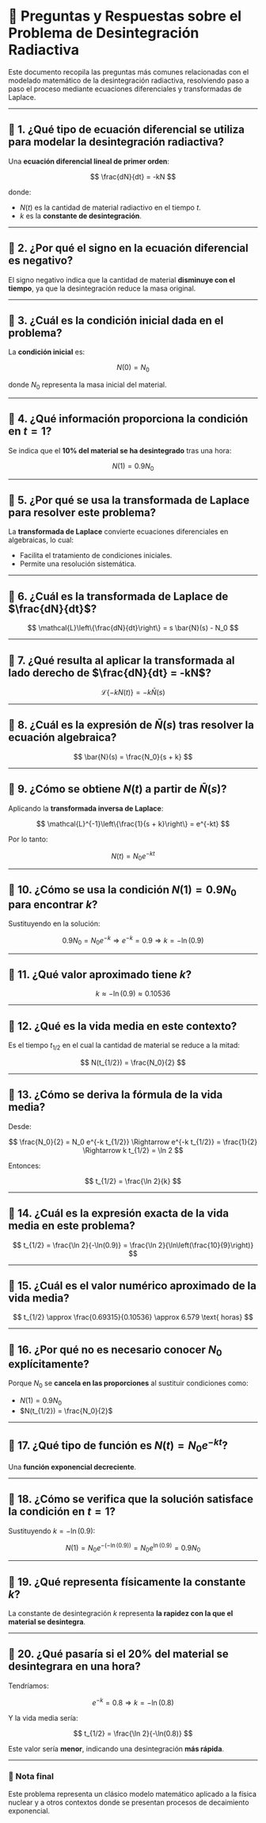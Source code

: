 # 📘 Preguntas y Respuestas sobre el Problema de Desintegración Radiactiva

Este documento recopila las preguntas más comunes relacionadas con el modelado matemático de la desintegración radiactiva, resolviendo paso a paso el proceso mediante ecuaciones diferenciales y transformadas de Laplace.

---

## 📌 1. ¿Qué tipo de ecuación diferencial se utiliza para modelar la desintegración radiactiva?

Una **ecuación diferencial lineal de primer orden**:

$$
\frac{dN}{dt} = -kN
$$

donde:

- $N(t)$ es la cantidad de material radiactivo en el tiempo $t$.
- $k$ es la **constante de desintegración**.

---

## 📌 2. ¿Por qué el signo en la ecuación diferencial es negativo?

El signo negativo indica que la cantidad de material **disminuye con el tiempo**, ya que la desintegración reduce la masa original.

---

## 📌 3. ¿Cuál es la condición inicial dada en el problema?

La **condición inicial** es:

$$
N(0) = N_0
$$

donde $N_0$ representa la masa inicial del material.

---

## 📌 4. ¿Qué información proporciona la condición en $t = 1$?

Se indica que el **10% del material se ha desintegrado** tras una hora:

$$
N(1) = 0.9N_0
$$

---

## 📌 5. ¿Por qué se usa la transformada de Laplace para resolver este problema?

La **transformada de Laplace** convierte ecuaciones diferenciales en algebraicas, lo cual:

- Facilita el tratamiento de condiciones iniciales.
- Permite una resolución sistemática.

---

## 📌 6. ¿Cuál es la transformada de Laplace de $\frac{dN}{dt}$?

$$
\mathcal{L}\left\{\frac{dN}{dt}\right\} = s \bar{N}(s) - N_0
$$

---

## 📌 7. ¿Qué resulta al aplicar la transformada al lado derecho de $\frac{dN}{dt} = -kN$?

$$
\mathcal{L}\left\{-kN(t)\right\} = -k \bar{N}(s)
$$

---

## 📌 8. ¿Cuál es la expresión de $\bar{N}(s)$ tras resolver la ecuación algebraica?

$$
\bar{N}(s) = \frac{N_0}{s + k}
$$

---

## 📌 9. ¿Cómo se obtiene $N(t)$ a partir de $\bar{N}(s)$?

Aplicando la **transformada inversa de Laplace**:

$$
\mathcal{L}^{-1}\left\{\frac{1}{s + k}\right\} = e^{-kt}
$$

Por lo tanto:

$$
N(t) = N_0 e^{-kt}
$$

---

## 📌 10. ¿Cómo se usa la condición $N(1) = 0.9N_0$ para encontrar $k$?

Sustituyendo en la solución:

$$
0.9N_0 = N_0 e^{-k} \Rightarrow e^{-k} = 0.9 \Rightarrow k = -\ln(0.9)
$$

---

## 📌 11. ¿Qué valor aproximado tiene $k$?

$$
k \approx -\ln(0.9) \approx 0.10536
$$

---

## 📌 12. ¿Qué es la vida media en este contexto?

Es el tiempo $t_{1/2}$ en el cual la cantidad de material se reduce a la mitad:

$$
N(t_{1/2}) = \frac{N_0}{2}
$$

---

## 📌 13. ¿Cómo se deriva la fórmula de la vida media?

Desde:

$$
\frac{N_0}{2} = N_0 e^{-k t_{1/2}} \Rightarrow e^{-k t_{1/2}} = \frac{1}{2} \Rightarrow k t_{1/2} = \ln 2
$$

Entonces:

$$
t_{1/2} = \frac{\ln 2}{k}
$$

---

## 📌 14. ¿Cuál es la expresión exacta de la vida media en este problema?

$$
t_{1/2} = \frac{\ln 2}{-\ln(0.9)} = \frac{\ln 2}{\ln\left(\frac{10}{9}\right)}
$$

---

## 📌 15. ¿Cuál es el valor numérico aproximado de la vida media?

$$
t_{1/2} \approx \frac{0.69315}{0.10536} \approx 6.579 \text{ horas}
$$

---

## 📌 16. ¿Por qué no es necesario conocer $N_0$ explícitamente?

Porque $N_0$ se **cancela en las proporciones** al sustituir condiciones como:

- $N(1) = 0.9N_0$
- $N(t_{1/2}) = \frac{N_0}{2}$

---

## 📌 17. ¿Qué tipo de función es $N(t) = N_0 e^{-kt}$?

Una **función exponencial decreciente**.

---

## 📌 18. ¿Cómo se verifica que la solución satisface la condición en $t = 1$?

Sustituyendo $k = -\ln(0.9)$:

$$
N(1) = N_0 e^{-(-\ln(0.9))} = N_0 e^{\ln(0.9)} = 0.9N_0
$$

---

## 📌 19. ¿Qué representa físicamente la constante $k$?

La constante de desintegración $k$ representa **la rapidez con la que el material se desintegra**.

---

## 📌 20. ¿Qué pasaría si el 20% del material se desintegrara en una hora?

Tendríamos:

$$
e^{-k} = 0.8 \Rightarrow k = -\ln(0.8)
$$

Y la vida media sería:

$$
t_{1/2} = \frac{\ln 2}{-\ln(0.8)}
$$

Este valor sería **menor**, indicando una desintegración **más rápida**.

---

### 📎 Nota final

Este problema representa un clásico modelo matemático aplicado a la física nuclear y a otros contextos donde se presentan procesos de decaimiento exponencial.
